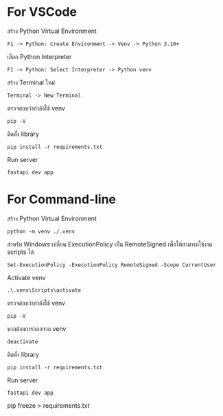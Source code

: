 # For VSCode
สร้าง Python Virtual Environment
```
F1 -> Python: Create Environment -> Venv -> Python 3.10+
```

เลือก Python Interpreter
```
F1 -> Python: Select Interpreter -> Python venv
```

สร้าง Terminal ใหม่
```
Terminal -> New Terminal
```

ตรวจสอบว่ากำลังใช้ venv
```
pip -V
```

ติดตั้ง library
```
pip install -r requirements.txt
```

Run server
```
fastapi dev app
```

# For Command-line
สร้าง Python Virtual Environment
```
python -m venv ./.venv
```

สำหรับ Windows เปลี่ยน ExecutionPolicy เป็น RemoteSigned เพื่อให้สามารถใช้งาน scripts ได้
```
Set-ExecutionPolicy -ExecutionPolicy RemoteSigned -Scope CurrentUser
```

Activate venv
```
.\.venv\Scripts\activate
```

ตรวจสอบว่ากำลังใช้ venv
```
pip -V
```

หากต้องการออกจาก venv
```
deactivate
```

ติดตั้ง library
```
pip install -r requirements.txt
```

Run server
```
fastapi dev app
```

pip freeze > requirements.txt
